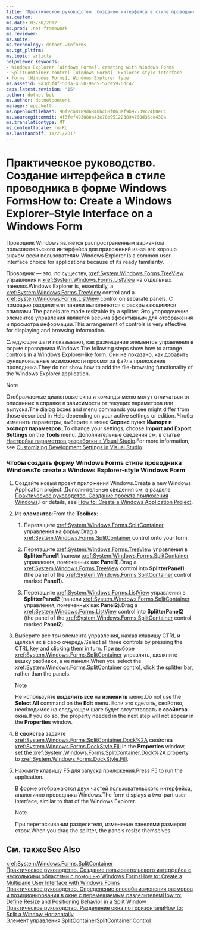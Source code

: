 ```yaml
---
title: "Практическое руководство. Создание интерфейса в стиле проводника в форме Windows Forms"
ms.custom: 
ms.date: 03/30/2017
ms.prod: .net-framework
ms.reviewer: 
ms.suite: 
ms.technology: dotnet-winforms
ms.tgt_pltfrm: 
ms.topic: article
helpviewer_keywords:
- Windows Explorer [Windows Forms], creating with Windows Forms
- SplitContainer control [Windows Forms], Explorer-style interface
- forms [Windows Forms], Windows Explorer type
ms.assetid: 9a3d5f4f-5dda-4350-9ad5-57ce5976dc47
caps.latest.revision: "15"
author: dotnet-bot
ms.author: dotnetcontent
manager: wpickett
ms.openlocfilehash: 96f2ca8189d6840bc68f063ef9b97539c24b0e6c
ms.sourcegitcommit: 4f3fef493080a43e70e951223894768d36ce430a
ms.translationtype: MT
ms.contentlocale: ru-RU
ms.lasthandoff: 11/21/2017
---
```

# <a name="how-to-create-a-windows-explorerstyle-interface-on-a-windows-form"></a><span data-ttu-id="f52e8-102">Практическое руководство. Создание интерфейса в стиле проводника в форме Windows Forms</span><span class="sxs-lookup"><span data-stu-id="f52e8-102">How to: Create a Windows Explorer–Style Interface on a Windows Form</span></span>
<span data-ttu-id="f52e8-103">Проводник Windows является распространенным вариантом пользовательского интерфейса для приложений из-за его хорошо знаком всем пользователям.</span><span class="sxs-lookup"><span data-stu-id="f52e8-103">Windows Explorer is a common user-interface choice for applications because of its ready familiarity.</span></span>  
  
 <span data-ttu-id="f52e8-104">Проводник — это, по существу, <xref:System.Windows.Forms.TreeView> управления и <xref:System.Windows.Forms.ListView> на отдельных панелях.</span><span class="sxs-lookup"><span data-stu-id="f52e8-104">Windows Explorer is, essentially, a <xref:System.Windows.Forms.TreeView> control and a <xref:System.Windows.Forms.ListView> control on separate panels.</span></span> <span data-ttu-id="f52e8-105">С помощью разделителя панели выполняются с раскрывающимися списками.</span><span class="sxs-lookup"><span data-stu-id="f52e8-105">The panels are made resizable by a splitter.</span></span> <span data-ttu-id="f52e8-106">Это упорядочение элементов управления является весьма эффективным для отображения и просмотра информации.</span><span class="sxs-lookup"><span data-stu-id="f52e8-106">This arrangement of controls is very effective for displaying and browsing information.</span></span>  
  
 <span data-ttu-id="f52e8-107">Следующие шаги показывают, как размещение элементов управления в форме проводника Windows.</span><span class="sxs-lookup"><span data-stu-id="f52e8-107">The following steps show how to arrange controls in a Windows Explorer-like form.</span></span> <span data-ttu-id="f52e8-108">Они не показано, как добавить функциональные возможности просмотра файла приложение проводника.</span><span class="sxs-lookup"><span data-stu-id="f52e8-108">They do not show how to add the file-browsing functionality of the Windows Explorer application.</span></span>  
  
> [!NOTE]
>  <span data-ttu-id="f52e8-109">Отображаемые диалоговые окна и команды меню могут отличаться от описанных в справке в зависимости от текущих параметров или выпуска.</span><span class="sxs-lookup"><span data-stu-id="f52e8-109">The dialog boxes and menu commands you see might differ from those described in Help depending on your active settings or edition.</span></span> <span data-ttu-id="f52e8-110">Чтобы изменить параметры, выберите в меню **Сервис** пункт **Импорт и экспорт параметров** .</span><span class="sxs-lookup"><span data-stu-id="f52e8-110">To change your settings, choose **Import and Export Settings** on the **Tools** menu.</span></span> <span data-ttu-id="f52e8-111">Дополнительные сведения см. в статье [Настройка параметров разработки в Visual Studio](http://msdn.microsoft.com/en-us/22c4debb-4e31-47a8-8f19-16f328d7dcd3).</span><span class="sxs-lookup"><span data-stu-id="f52e8-111">For more information, see [Customizing Development Settings in Visual Studio](http://msdn.microsoft.com/en-us/22c4debb-4e31-47a8-8f19-16f328d7dcd3).</span></span>  
  
### <a name="to-create-a-windows-explorer-style-windows-form"></a><span data-ttu-id="f52e8-112">Чтобы создать форму Windows Forms стиле проводника Windows</span><span class="sxs-lookup"><span data-stu-id="f52e8-112">To create a Windows Explorer-style Windows Form</span></span>  
  
1.  <span data-ttu-id="f52e8-113">Создайте новый проект приложения Windows.</span><span class="sxs-lookup"><span data-stu-id="f52e8-113">Create a new Windows Application project.</span></span> <span data-ttu-id="f52e8-114">Дополнительные сведения см. в разделе [Практическое руководство. Создание проекта приложения Windows](http://msdn.microsoft.com/en-us/b2f93fed-c635-4705-8d0e-cf079a264efa).</span><span class="sxs-lookup"><span data-stu-id="f52e8-114">For details, see [How to: Create a Windows Application Project](http://msdn.microsoft.com/en-us/b2f93fed-c635-4705-8d0e-cf079a264efa).</span></span>  
  
2.  <span data-ttu-id="f52e8-115">Из **элементов**:</span><span class="sxs-lookup"><span data-stu-id="f52e8-115">From the **Toolbox**:</span></span>  
  
    1.  <span data-ttu-id="f52e8-116">Перетащите <xref:System.Windows.Forms.SplitContainer> управления на форму.</span><span class="sxs-lookup"><span data-stu-id="f52e8-116">Drag a <xref:System.Windows.Forms.SplitContainer> control onto your form.</span></span>  
  
    2.  <span data-ttu-id="f52e8-117">Перетащите <xref:System.Windows.Forms.TreeView> управления в **SplitterPanel1** (панели <xref:System.Windows.Forms.SplitContainer> управления, помеченных как **Panel1**).</span><span class="sxs-lookup"><span data-stu-id="f52e8-117">Drag a <xref:System.Windows.Forms.TreeView> control into **SplitterPanel1** (the panel of the <xref:System.Windows.Forms.SplitContainer> control marked **Panel1**).</span></span>  
  
    3.  <span data-ttu-id="f52e8-118">Перетащите <xref:System.Windows.Forms.ListView> управления в **SplitterPanel2** (панели <xref:System.Windows.Forms.SplitContainer> управления, помеченных как **Panel2**).</span><span class="sxs-lookup"><span data-stu-id="f52e8-118">Drag a <xref:System.Windows.Forms.ListView> control into **SplitterPanel2** (the panel of the <xref:System.Windows.Forms.SplitContainer> control marked **Panel2**).</span></span>  
  
3.  <span data-ttu-id="f52e8-119">Выберите все три элемента управления, нажав клавишу CTRL и щелкая их в свою очередь.</span><span class="sxs-lookup"><span data-stu-id="f52e8-119">Select all three controls by pressing the CTRL key and clicking them in turn.</span></span> <span data-ttu-id="f52e8-120">При выборе <xref:System.Windows.Forms.SplitContainer> управлять, щелкните вешку разбивки, а не панели.</span><span class="sxs-lookup"><span data-stu-id="f52e8-120">When you select the <xref:System.Windows.Forms.SplitContainer> control, click the splitter bar, rather than the panels.</span></span>  
  
    > [!NOTE]
    >  <span data-ttu-id="f52e8-121">Не используйте **выделить все** на **изменить** меню.</span><span class="sxs-lookup"><span data-stu-id="f52e8-121">Do not use the **Select All** command on the **Edit** menu.</span></span> <span data-ttu-id="f52e8-122">Если это сделать, свойство, необходимое на следующем шаге будет отсутствовать в **свойства** окна.</span><span class="sxs-lookup"><span data-stu-id="f52e8-122">If you do so, the property needed in the next step will not appear in the **Properties** window.</span></span>  
  
4.  <span data-ttu-id="f52e8-123">В **свойства** задайте <xref:System.Windows.Forms.SplitContainer.Dock%2A> свойства <xref:System.Windows.Forms.DockStyle.Fill>.</span><span class="sxs-lookup"><span data-stu-id="f52e8-123">In the **Properties** window, set the <xref:System.Windows.Forms.SplitContainer.Dock%2A> property to <xref:System.Windows.Forms.DockStyle.Fill>.</span></span>  
  
5.  <span data-ttu-id="f52e8-124">Нажмите клавишу F5 для запуска приложения.</span><span class="sxs-lookup"><span data-stu-id="f52e8-124">Press F5 to run the application.</span></span>  
  
     <span data-ttu-id="f52e8-125">В форме отображаются двух частей пользовательского интерфейса, аналогично проводника Windows.</span><span class="sxs-lookup"><span data-stu-id="f52e8-125">The form displays a two-part user interface, similar to that of the Windows Explorer.</span></span>  
  
    > [!NOTE]
    >  <span data-ttu-id="f52e8-126">При перетаскивании разделителя, изменение панелями размеров строк.</span><span class="sxs-lookup"><span data-stu-id="f52e8-126">When you drag the splitter, the panels resize themselves.</span></span>  
  
## <a name="see-also"></a><span data-ttu-id="f52e8-127">См. также</span><span class="sxs-lookup"><span data-stu-id="f52e8-127">See Also</span></span>  
 <xref:System.Windows.Forms.SplitContainer>  
 [<span data-ttu-id="f52e8-128">Практическое руководство. Создание пользовательского интерфейса с несколькими областями с помощью Windows Forms</span><span class="sxs-lookup"><span data-stu-id="f52e8-128">How to: Create a Multipane User Interface with Windows Forms</span></span>](../../../../docs/framework/winforms/controls/how-to-create-a-multipane-user-interface-with-windows-forms.md)  
 [<span data-ttu-id="f52e8-129">Практическое руководство. Определение способа изменения размеров и позиционирования в окне с перемещаемым разделителем</span><span class="sxs-lookup"><span data-stu-id="f52e8-129">How to: Define Resize and Positioning Behavior in a Split Window</span></span>](../../../../docs/framework/winforms/controls/how-to-define-resize-and-positioning-behavior-in-a-split-window.md)  
 [<span data-ttu-id="f52e8-130">Практическое руководство. Разделение окна по горизонтали</span><span class="sxs-lookup"><span data-stu-id="f52e8-130">How to: Split a Window Horizontally</span></span>](../../../../docs/framework/winforms/controls/how-to-split-a-window-horizontally.md)  
 [<span data-ttu-id="f52e8-131">Элемент управления SplitContainer</span><span class="sxs-lookup"><span data-stu-id="f52e8-131">SplitContainer Control</span></span>](../../../../docs/framework/winforms/controls/splitcontainer-control-windows-forms.md)
